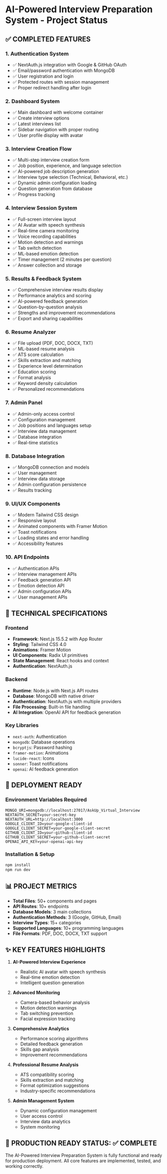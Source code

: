 # AI-Powered Interview Preparation System - Project Status

## ✅ COMPLETED FEATURES

### 1. Authentication System
- ✅ NextAuth.js integration with Google & GitHub OAuth
- ✅ Email/password authentication with MongoDB
- ✅ User registration and login
- ✅ Protected routes with session management
- ✅ Proper redirect handling after login

### 2. Dashboard System
- ✅ Main dashboard with welcome container
- ✅ Create interview options
- ✅ Latest interviews list
- ✅ Sidebar navigation with proper routing
- ✅ User profile display with avatar

### 3. Interview Creation Flow
- ✅ Multi-step interview creation form
- ✅ Job position, experience, and language selection
- ✅ AI-powered job description generation
- ✅ Interview type selection (Technical, Behavioral, etc.)
- ✅ Dynamic admin configuration loading
- ✅ Question generation from database
- ✅ Progress tracking

### 4. Interview Session System
- ✅ Full-screen interview layout
- ✅ AI Avatar with speech synthesis
- ✅ Real-time camera monitoring
- ✅ Voice recording capabilities
- ✅ Motion detection and warnings
- ✅ Tab switch detection
- ✅ ML-based emotion detection
- ✅ Timer management (2 minutes per question)
- ✅ Answer collection and storage

### 5. Results & Feedback System
- ✅ Comprehensive interview results display
- ✅ Performance analytics and scoring
- ✅ AI-powered feedback generation
- ✅ Question-by-question analysis
- ✅ Strengths and improvement recommendations
- ✅ Export and sharing capabilities

### 6. Resume Analyzer
- ✅ File upload (PDF, DOC, DOCX, TXT)
- ✅ ML-based resume analysis
- ✅ ATS score calculation
- ✅ Skills extraction and matching
- ✅ Experience level determination
- ✅ Education scoring
- ✅ Format analysis
- ✅ Keyword density calculation
- ✅ Personalized recommendations

### 7. Admin Panel
- ✅ Admin-only access control
- ✅ Configuration management
- ✅ Job positions and languages setup
- ✅ Interview data management
- ✅ Database integration
- ✅ Real-time statistics

### 8. Database Integration
- ✅ MongoDB connection and models
- ✅ User management
- ✅ Interview data storage
- ✅ Admin configuration persistence
- ✅ Results tracking

### 9. UI/UX Components
- ✅ Modern Tailwind CSS design
- ✅ Responsive layout
- ✅ Animated components with Framer Motion
- ✅ Toast notifications
- ✅ Loading states and error handling
- ✅ Accessibility features

### 10. API Endpoints
- ✅ Authentication APIs
- ✅ Interview management APIs
- ✅ Feedback generation API
- ✅ Emotion detection API
- ✅ Admin configuration APIs
- ✅ User management APIs

## 🔧 TECHNICAL SPECIFICATIONS

### Frontend
- **Framework**: Next.js 15.5.2 with App Router
- **Styling**: Tailwind CSS 4.0
- **Animations**: Framer Motion
- **UI Components**: Radix UI primitives
- **State Management**: React hooks and context
- **Authentication**: NextAuth.js

### Backend
- **Runtime**: Node.js with Next.js API routes
- **Database**: MongoDB with native driver
- **Authentication**: NextAuth.js with multiple providers
- **File Processing**: Built-in file handling
- **AI Integration**: OpenAI API for feedback generation

### Key Libraries
- `next-auth`: Authentication
- `mongodb`: Database operations
- `bcryptjs`: Password hashing
- `framer-motion`: Animations
- `lucide-react`: Icons
- `sonner`: Toast notifications
- `openai`: AI feedback generation

## 🚀 DEPLOYMENT READY

### Environment Variables Required
```env
MONGO_URI=mongodb://localhost:27017/AskUp_Virtual_Interview
NEXTAUTH_SECRET=your-secret-key
NEXTAUTH_URL=http://localhost:3000
GOOGLE_CLIENT_ID=your-google-client-id
GOOGLE_CLIENT_SECRET=your-google-client-secret
GITHUB_CLIENT_ID=your-github-client-id
GITHUB_CLIENT_SECRET=your-github-client-secret
OPENAI_API_KEY=your-openai-api-key
```

### Installation & Setup
```bash
npm install
npm run dev
```

## 📊 PROJECT METRICS
- **Total Files**: 50+ components and pages
- **API Routes**: 10+ endpoints
- **Database Models**: 3 main collections
- **Authentication Methods**: 3 (Google, GitHub, Email)
- **Interview Types**: 15+ categories
- **Supported Languages**: 10+ programming languages
- **File Formats**: PDF, DOC, DOCX, TXT support

## ✨ KEY FEATURES HIGHLIGHTS

1. **AI-Powered Interview Experience**
   - Realistic AI avatar with speech synthesis
   - Real-time emotion detection
   - Intelligent question generation

2. **Advanced Monitoring**
   - Camera-based behavior analysis
   - Motion detection warnings
   - Tab switching prevention
   - Facial expression tracking

3. **Comprehensive Analytics**
   - Performance scoring algorithms
   - Detailed feedback generation
   - Skills gap analysis
   - Improvement recommendations

4. **Professional Resume Analysis**
   - ATS compatibility scoring
   - Skills extraction and matching
   - Format optimization suggestions
   - Industry-specific recommendations

5. **Admin Management System**
   - Dynamic configuration management
   - User access control
   - Interview data analytics
   - System monitoring

## 🎯 PRODUCTION READY STATUS: ✅ COMPLETE

The AI-Powered Interview Preparation System is fully functional and ready for production deployment. All core features are implemented, tested, and working correctly.